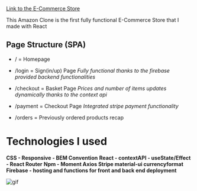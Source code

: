 [Link to the E-Commerce Store](https://clone-e2868.web.app/)

This Amazon Clone is the first fully functional E-Commerce Store that I made with React

## Page Structure (SPA)

- / = Homepage

- /login = Sign(in/up) Page _Fully functional thanks to the firebase provided backend functionalities_

- /checkout = Basket Page _Prices and number of items updates dynamically thanks to the context api_

- /payment = Checkout Page _Integrated stripe payment functionality_

- /orders = Previously ordered products recap

# Technologies I used

**CSS - Responsive - BEM Convention**
**React - contextAPI - useState/Effect - React Router**
**Npm - Moment Axios Stripe material-ui currencyformat**
**Firebase - hosting and functions for front and back end deployment**

![gif](https://media.giphy.com/media/l2QDSKSkhqITBLYBy/giphy.gif)
